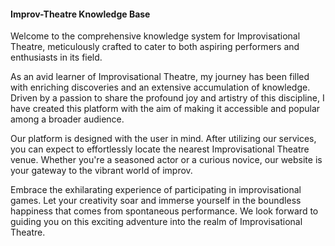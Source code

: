 #### Improv-Theatre Knowledge Base
Welcome to the comprehensive knowledge system for Improvisational Theatre, meticulously crafted to cater to both aspiring performers and enthusiasts in its field.

As an avid learner of Improvisational Theatre, my journey has been filled with enriching discoveries and an extensive accumulation of knowledge. Driven by a passion to share the profound joy and artistry of this discipline, I have created this platform with the aim of making it accessible and popular among a broader audience.

Our platform is designed with the user in mind. After utilizing our services, you can expect to effortlessly locate the nearest Improvisational Theatre venue. Whether you're a seasoned actor or a curious novice, our website is your gateway to the vibrant world of improv.

Embrace the exhilarating experience of participating in improvisational games. Let your creativity soar and immerse yourself in the boundless happiness that comes from spontaneous performance. We look forward to guiding you on this exciting adventure into the realm of Improvisational Theatre.
